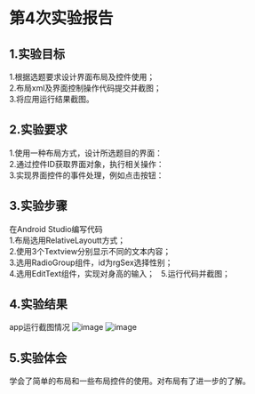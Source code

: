 # 第4次实验报告
## 1.实验目标
1.根据选题要求设计界面布局及控件使用；  
2.布局xml及界面控制操作代码提交并截图；  
3.将应用运行结果截图。  
  
## 2.实验要求
1.使用一种布局方式，设计所选题目的界面：   
2.通过控件ID获取界面对象，执行相关操作：  
3.实现界面控件的事件处理，例如点击按钮： 

## 3.实验步骤
在Android Studio编写代码  
1.布局选用RelativeLayoutt方式；  
2.使用3个Textview分别显示不同的文本内容；  
3.选用RadioGroup组件，id为rgSex选择性别；      
4.选用EditText组件，实现对身高的输入；  
5.运行代码并截图；    

## 4.实验结果
app运行截图情况 
![image](https://github.com/BoliChen/android-labs-2018/blob/master/com1614080901106/jt4-1.png)
![image](https://github.com/BoliChen/android-labs-2018/blob/master/com1614080901106/jt4-2.png)
## 5.实验体会
学会了简单的布局和一些布局控件的使用。对布局有了进一步的了解。
